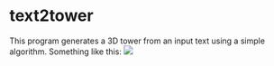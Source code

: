 # text2tower

This program generates a 3D tower from an input text using a simple algorithm.
Something like this:
![](http://url/to/img.png)
